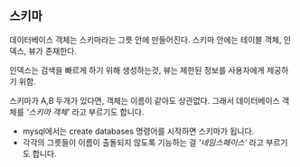 ## 스키마

데이터베이스 객체는 스키마라는 그릇 안에 만들어진다.
스키마 안에는 테이블 객체, 인덱스, 뷰가 존재한다.

인덱스는 검색을 빠르게 하기 위해 생성하는것, 뷰는 제한된 정보를 사용자에게 제공하기 위함.

스키마가 A,B 두개가 있다면, 객체는 이름이 같아도 상관없다.
그래서 데이터베이스 객체를 *'스키마 객체'* 라고 부르기도 합니다.
* mysql에서는 create databases 명령어를 시작하면 스키마가 됩니다.
* 각각의 그릇들이 이름이 출돌되지 않도록 기능하는 걸 *'네임스페이스'* 라고 부르기도 합니다.